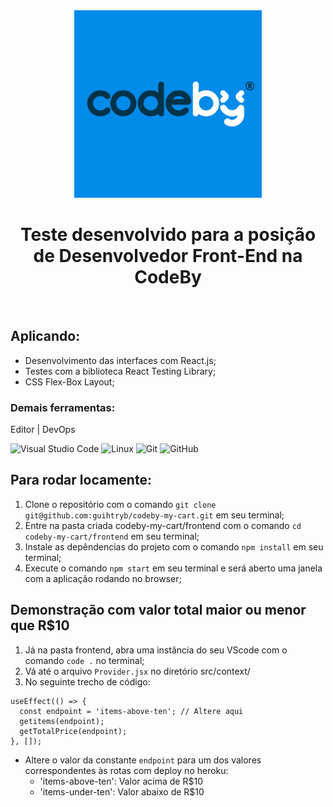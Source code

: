 <div>
<div align="center">
  <img src="./assets/codeby.png" height="300px"/>
  <h1>Teste desenvolvido para a posição de Desenvolvedor Front-End na CodeBy</h1>
  <br />
</div>
<main>

## Aplicando:
  - Desenvolvimento das interfaces com React.js;
  - Testes com a biblioteca React Testing Library;
  - CSS Flex-Box Layout;


### Demais ferramentas:
  Editor | DevOps

  ![Visual Studio Code](https://img.shields.io/badge/-VSCode-444444?style=flat&logo=visual-studio-code&logoColor=007ACC)
  ![Linux](https://img.shields.io/badge/-Linux-222222?style=flat&logo=linux&logoColor=FCC624)
  ![Git](https://img.shields.io/badge/-Git-222222?style=flat&logo=git&logoColor=F05032)
  ![GitHub](https://img.shields.io/badge/-GitHub-222222?style=flat&logo=github&logoColor=181717)
  
## Para rodar locamente:

  1. Clone o repositório com o comando `git clone git@github.com:guihtryb/codeby-my-cart.git` em seu terminal;
  2. Entre na pasta criada codeby-my-cart/frontend com o comando `cd codeby-my-cart/frontend` em seu terminal;
  3. Instale as depêndencias do projeto com o comando `npm install` em seu terminal;
  4. Execute o comando `npm start` em seu terminal e será aberto uma janela com a aplicação rodando no browser;

## Demonstração com valor total maior ou menor que R$10
  
  1. Já na pasta frontend, abra uma instância do seu VScode com o comando `code .` no terminal;
  2. Vá até o arquivo `Provider.jsx` no diretório src/context/
  3. No seguinte trecho de código: 
  ```
  useEffect(() => {
    const endpoint = 'items-above-ten'; // Altere aqui
    getitems(endpoint);
    getTotalPrice(endpoint);
  }, []);
  ```
  - Altere o valor da constante `endpoint` para um dos valores correspondentes às rotas com deploy no heroku:
    - 'items-above-ten': Valor acima de R$10
    - 'items-under-ten': Valor abaixo de R$10
  
  </main>
</div>
